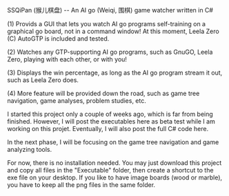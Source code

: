 SSQiPan (猴儿棋盘) -- An AI go (Weiqi, 围棋) game watcher written in C#

(1) Provids a GUI that lets you watch AI go programs self-training on a graphical go board, not in a command window! At this moment, Leela Zero (C) AutoGTP is included and tested. 

(2) Watches any GTP-supporting AI go programs, such as GnuGO, Leela Zero, playing with each other, or with you!

(3) Displays the win percentage, as long as the AI go program stream it out, such as Leela Zero does.

(4) More feature will be provided down the road, such as game tree navigation, game analyses, problem studies, etc.

I started this project only a couple of weeks ago, which is far from being finished. However, I will post the executables here as beta test while I am working on this projet. Eventually, I will also post the full C# code here.

In the next phase, I will be focusing on the game tree navigation and game analyzing tools.

For now, there is no installation needed. You may just download this project and copy all files in the "Executable" folder, then create a shortcut to the exe file on your desktop. If you like to have image boards (wood or marble), you have to keep all the png files in the same folder.
